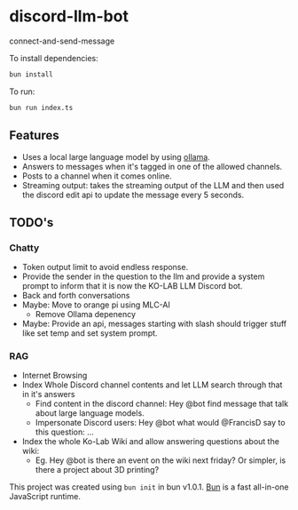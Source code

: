 # discord-llm-bot
connect-and-send-message

To install dependencies:

```bash
bun install
```

To run:

```bash
bun run index.ts
```

## Features
- Uses a local large language model by using [ollama](https://github.com/jmorganca/ollama).
- Answers to messages when it's tagged in one of the allowed channels.
- Posts to a channel when it comes online.
- Streaming output: takes the streaming output of the LLM and then used the discord edit api to update the message every 5 seconds.

## TODO's
### Chatty
- Token output limit to avoid endless response.
- Provide the sender in the question to the llm and provide a system prompt to inform that it is now the KO-LAB LLM Discord bot.
- Back and forth conversations
- Maybe: Move to orange pi using MLC-AI
  - Remove Ollama depenency
- Maybe: Provide an api, messages starting with slash should trigger stuff like set temp and set system prompt.

### RAG
- Internet Browsing
- Index Whole Discord channel contents and let LLM search through that in it's answers
  - Find content in the discord channel: Hey @bot find message that talk about large language models. 
  - Impersonate Discord users: Hey @bot what would @FrancisD say to this question: ...
- Index the whole Ko-Lab Wiki and allow answering questions about the wiki:
  - Eg. Hey @bot is there an event on the wiki next friday? Or simpler, is there a project about 3D printing?

This project was created using `bun init` in bun v1.0.1. [Bun](https://bun.sh) is a fast all-in-one JavaScript runtime.
